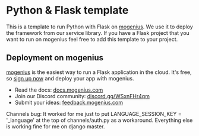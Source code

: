 # Python & Flask template
This is a template to run Python with Flask on [mogenius](https://mogenius.com). We use it to deploy the framework from our service library. If you have a Flask project that you want to run on mogenius feel free to add this template to your project.
## Deployment on mogenius
[mogenius](https://mogenius.com) is the easiest way to run a Flask application in the cloud. It's free, so [sign up now](https://studio.mogenius.com/user/registration) and deploy your app with mogenius.
- Read the docs: [docs.mogenius.com](https://docs.mogenius.com)
- Join our Discord community: [discord.gg/WSxnFHr4qm](https://discord.gg/WSxnFHr4qm)
- Submit your ideas: [feedback.mogenius.com](https://feedback.mogenius.com)

Channels bug:
It worked for me just to put LANGUAGE_SESSION_KEY = '_language' at the top of channels/auth.py as a workaround. Everything else is working fine for me on django master.